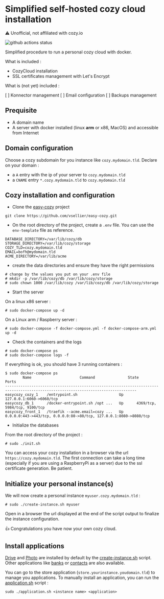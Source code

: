 # Simplified self-hosted cozy cloud installation

:warning: Unofficial, not affiliated with cozy.io

![github actions status](https://github.com/vsellier/easy-cozy/actions/workflows/publish_images.yml/badge.svg)

Simplified procedure to run a personal cozy cloud with docker.

What is included :

- CozyCloud installation
- SSL certificates management with Let's Encrypt

What is (not yet) included :

[ ] Konnector management
[ ] Email configuration
[ ] Backups management

## Prequisite

- A domain name
- A server with docker installed (linux **arm** or x86, MacOS) and accessible from Internet

## Domain configuration

Choose a cozy subdomain for you instance like `cozy.mydomain.tld`. Declare on your domain :

- a `A` entry with the ip of your server to `cozy.mydomain.tld`
- a `CNAME` entry `*.cozy.mydomain.tld` to `cozy.mydomain.tld`

## Cozy installation and configuration

- Clone the [easy-cozy](https://github.com/vsellier/easy-cozy) project

```
git clone https://github.com/vsellier/easy-cozy.git
```

- On the root directory of the project, create a `.env` file. You can use the `env-template` file as reference.

```
DATABASE_DIRECTORY=/var/lib/cozy/db
STORAGE_DIRECTORY=/var/lib/cozy/storage
COZY_TLD=cozy.mydomain.tld
EMAIL=bofh@mydomain.tld
ACME_DIRECTORY=/var/lib/acme
```

- create the data directories and ensure they have the right permissions

```
# change by the values you put on your .env file
# mkdir -p /var/lib/cozy/db /var/lib/cozy/storage
# sudo chown 1000 /var/lib/cozy /var/lib/cozy/db /var/lib/cozy/storage
```

- Start the server

On a linux x86 server :

```
# sudo docker-compose up -d
```

On a Linux arm / Raspberry server :

```
# sudo docker-compose -f docker-compose.yml -f docker-compose-arm.yml up -d
```

- Check the containers and the logs

```
# sudo docker-compose ps
# sudo docker-compose logs -f
```

If everything is ok, you should have 3 running containers :

```
$ sudo docker-compose ps
        Name                      Command               State                                 Ports
----------------------------------------------------------------------------------------------------------------------------------
easycozy_cozy_1    /entrypoint.sh                   Up      127.0.0.1:6060->6060/tcp
easycozy_db_1      /docker-entrypoint.sh /opt ...   Up      4369/tcp, 5984/tcp, 9100/tcp
easycozy_front_1   /traefik --acme.email=cozy ...   Up      0.0.0.0:443->443/tcp, 0.0.0.0:80->80/tcp, 127.0.0.1:8080->8080/tcp
```

- Initialize the databases

From the root directory of the project :

```
# sudo ./init.sh
```

You can access your cozy installation in a browser via the url `https://cozy.mydomain.tld`.
The first connection can take a long time (especially if you are using a RaspberryPi as a server) due to the ssl certificate generation. Be patient.

## Initialize your personal instance(s)

We will now create a personal instance `myuser.cozy.mydomain.tld` :

```
# sudo ./create-instance.sh myuser
```

Open in a browser the url displayed at the end of the script output to finalize the instance configuration.

:+1: Congratulations you have now your own cozy cloud.

## Install applications

[Drive](https://github.com/cozy/cozy-drive) and [Photo](https://github.com/cozy/cozy-photos) are installed by default by the [create-instance.sh](create-instance.sh) script. Other applications like [banks](https://github.com/cozy/cozy-banks) or [contacts](https://github.com/cozy/cozy-contacts) are also available.

You can go to the store application (`store.yourinstance.youdomain.tld`) to manage you applications.
To manually install an application, you can run the [application.sh](application.sh) script :

```
sudo ./application.sh <instance name> <application>
```
